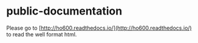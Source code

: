 # public-documentation
Please go to [http://ho600.readthedocs.io/](http://ho600.readthedocs.io/) to read the well format html.
